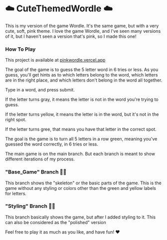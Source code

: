 # ☁️ CuteThemedWordle ☁️

This is my version of the game Wordle. It's the same game, but with a very cute, soft, pink theme. I love the game Wordle, and I've seen many versions of it, but I haven't seen a version that's pink, so I made this one! 

### How To Play

This project is available at [pinkwordle.vercel.app](pinkwordle.vercel.app)

The goal of the game is to guess the 5 letter word in 6 tries or less. As you guess, you'll get hints as to which letters belong to the word, which letters are in the right place, and which letters don't belong in the word all together. 

Type in a word, and press submit. 

If the letter turns gray, it means the letter is not in the word you're trying to guess.

If the letter turns yellow, it means the letter is in the word, but it's not in the right spot.

If the letter turns gree, that means you have that letter in the correct spot.

The goal is the game is to turn all 5 letters in a row green, meaning you've guessed the word correctly, in 6 tries or less.

The main game is on the main branch. But each branch is meant to show different iterations of my process. 

### "Base_Game" Branch 🍄✨
This branch shows the "skeleton" or the basic parts of the game. This is the game without any styling or colors other than the green and yellow labels for letters.

### "Styling" Branch 💖🎨
This branch basically shows the game, but after I added styling to it. This can also be considered as the "polished" version

Feel free to play it as much as you like, and have fun! ♥️
